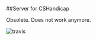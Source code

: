 ##Server for CSHandicap

Obsolete. Does not work anymore.

![travis](https://travis-ci.org/xpavlic4/skgaBackend.svg)

